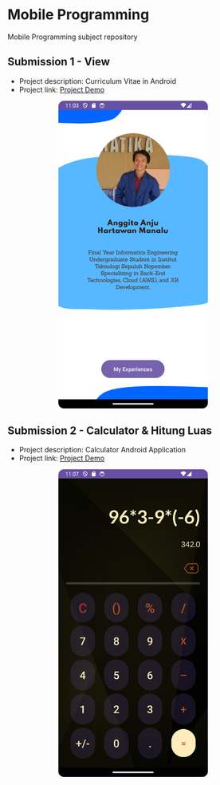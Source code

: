 # Mobile Programming
Mobile Programming subject repository

## Submission 1 - View
- Project description: Curriculum Vitae in Android
- Project link: [Project Demo](https://youtu.be/lKz0k0OWDcs)

<p align="center">
    <img src="./figures/assignment_1_figure.png" alt="Assigment 1" width="300" text-align="center">
</p>

## Submission 2 - Calculator & Hitung Luas
- Project description: Calculator Android Application
- Project link: [Project Demo](https://youtu.be/d1i6trg7VVw)
<p align="center">
    <img src="./figures/assignment_2_figure.png" alt="Assigment 2" width="300" text-align="center">
</p>
